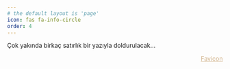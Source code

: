 ```yaml
---
# the default layout is 'page'
icon: fas fa-info-circle
order: 4
---
```


Çok yakında birkaç satırlık bir yazıyla doldurulacak...

<p align="right"><a href="https://www.vecteezy.com/vector-art/7625124-set-of-monogram-letter-s-logo-vector-design" style="color: tan">Favicon</a></p>